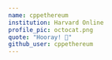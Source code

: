 ```yaml
---
name: cppethereum
institution: Harvard Online
profile_pic: octocat.png
quote: "Hooray! 🚀"
github_user: cppethereum
---
```

